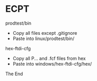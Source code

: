 # ECPT

prodtest/bin
- Copy all files except .gitignore
- Paste into linux/prodtest/bin/

hex-ftdi-cfg
- Copy all P... and .fcf files from hex
- Paste into windows/hex-ftdi-cfg/hex/

The End
